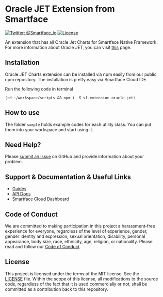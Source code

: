 # Oracle JET Extension from Smartface
[![Twitter: @Smartface_io](https://img.shields.io/badge/contact-@Smartface_io-blue.svg?style=flat)](https://twitter.com/smartface_io)
[![License](https://img.shields.io/badge/license-MIT-green.svg?style=flat)](https://raw.githubusercontent.com/smartface/sf-extension-oracle-jet/master/LICENSE)

An extension that has all Oracle Jet Charts for Smartface Native Framework. For more information about Oracle JET, you can visit [this](http://www.oracle.com/webfolder/technetwork/jet/jetCookbook.html?component=home&demo=rootVisualizations_childChart) page.

## Installation
Oracle JET Charts extension can be installed via npm easily from our public npm repository. The installation is pretty easy via Smartface Cloud IDE.

Run the following code in terminal
```shell
(cd ~/workspace/scripts && npm i -S sf-extension-oracle-jet)
```

## How to use
The folder `sample` holds example codes for each utility class. You can put them into your workspace and start using it.

## Need Help?

Please [submit an issue](https://github.com/smartface/sf-extension-oracle-jet/issues) on GitHub and provide information about your problem.

## Support & Documentation & Useful Links
- [Guides](https://developer.smartface.io/)
- [API Docs](http://ref.smartface.io/)
- [Smartface Cloud Dashboard](https://cloud.smartface.io)

## Code of Conduct
We are committed to making participation in this project a harassment-free experience for everyone, regardless of the level of experience, gender, gender identity and expression, sexual orientation, disability, personal appearance, body size, race, ethnicity, age, religion, or nationality.
Please read and follow our [Code of Conduct](https://github.com/smartface/sf-extension-oracle-jet/blob/master/CODE_OF_CONDUCT.md).

## License

This project is licensed under the terms of the MIT license. See the [LICENSE](https://raw.githubusercontent.com/smartface/sf-extension-oracle-jet/master/LICENSE) file. Within the scope of this license, all modifications to the source code, regardless of the fact that it is used commercially or not, shall be committed as a contribution back to this repository.
